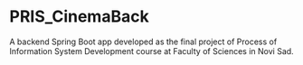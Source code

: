 # PRIS_CinemaBack

A backend Spring Boot app developed as the final project of Process of Information System Development course at Faculty of Sciences in Novi Sad.